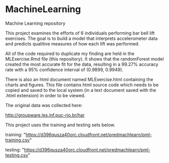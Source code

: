 # MachineLearning
Machine Learning repository

This project examines the efforts of 6 individuals performing bar bell lift exercises. The goal is to build a model that interprets accelerometer data and predicts qualitive measures of how each lift was performed. 

All of the code required to duplicate my finding are held in the MLExercise.Rmd file (this repository). It shows that the randomForest model created the most accurate fit for the data, resulting in a 99.27% accuracy rate with a 95% confidence interval of (0.9899, 0.9949).

There is also an html document named MLExercise.html containing the charts and figures. This file contains html source code which needs to be copied and saved to the local system (in a text document saved with the .html extension) in order to be viewed.  

The original data was collected here:

http://groupware.les.inf.puc-rio.br/har

This project uses the training and testing sets below.

training: "https://d396qusza40orc.cloudfront.net/predmachlearn/pml-training.csv"

testing: "https://d396qusza40orc.cloudfront.net/predmachlearn/pml-testing.csv"

